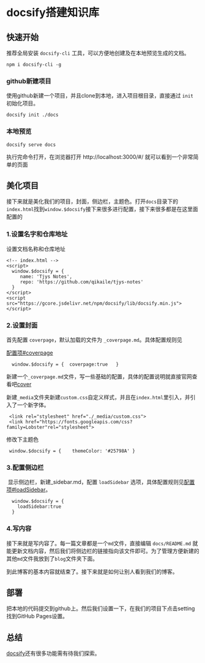 # docsify搭建知识库

## 快速开始

推荐全局安装 `docsify-cli` 工具，可以方便地创建及在本地预览生成的文档。

```
npm i docsify-cli -g
```

### github新建项目

使用github新建一个项目，并且clone到本地，进入项目根目录，直接通过 `init` 初始化项目。

```
docsify init ./docs
```

### 本地预览

```
docsify serve docs
```

执行完命令打开，在浏览器打开 http://localhost:3000/#/ 就可以看到一个非常简单的页面


## 美化项目

接下来就是美化我们的项目，封面，侧边栏，主题色。打开`docs`目录下的`index.html`找到`window.$docsify`接下来很多进行配置，接下来很多都是在这里面配置的

### 1.设置名字和仓库地址

设置文档名称和仓库地址

```
<!-- index.html -->
<script>
  window.$docsify = {  
     name: 'Tjys Notes', 
     repo: 'https://github.com/qikaile/tjys-notes'
  }
</script>
<script src="https://gcore.jsdelivr.net/npm/docsify/lib/docsify.min.js"></script>
```

### 2.设置封面

首先配置 `coverpage`，默认加载的文件为 `_coverpage.md`。具体配置规则见

[配置项#coverpage](https://docsify.js.org/#/zh-cn/cover)

```
  window.$docsify = {  coverpage:true   }
```

新建一个`_coverpage.md`文件，写一些基础的配置，具体的配置说明就直接官网查看吧[cover](https://docsify.js.org/#/zh-cn/cover)

新建`_media`文件夹新建`custom.css`自定义样式，并且在`index.html`里引入，并引入了一个新字体。

```
 <link rel="stylesheet" href="./_media/custom.css">
 <link href="https://fonts.googleapis.com/css?family=Lobster"rel="stylesheet">
```


修改下主题色

```
 window.$docsify = {    themeColor: '#25798A' }
```

### 3.配置侧边栏

 显示侧边栏，新建_sidebar.md，配置 `loadSidebar` 选项，具体配置规则见[配置项#loadSidebar](https://docsify.js.org/#/zh-cn/more-pages?id=%e5%ae%9a%e5%88%b6%e4%be%a7%e8%be%b9%e6%a0%8f)。

```
  window.$docsify = {
    loadSidebar:true
  }
```

### 4.写内容

接下来就是写内容了。每一篇文章都是一个`md`文件，直接编辑 `docs/README.md` 就能更新文档内容，然后我们将侧边栏的链接指向该文件即可。为了管理方便新建的其他`md`文件我放到了`blog`文件夹下面。

到此博客的基本内容就结束了。接下来就是如何让别人看到我们的博客。

## 部署

把本地的代码提交到github上。然后我们设置一下，在我们的项目下点击setting 找到GitHub Pages设置。

## 总结

[docsify](https://docsify.js.org/#/zh-cn/quickstart)还有很多功能需有待我们探索。

